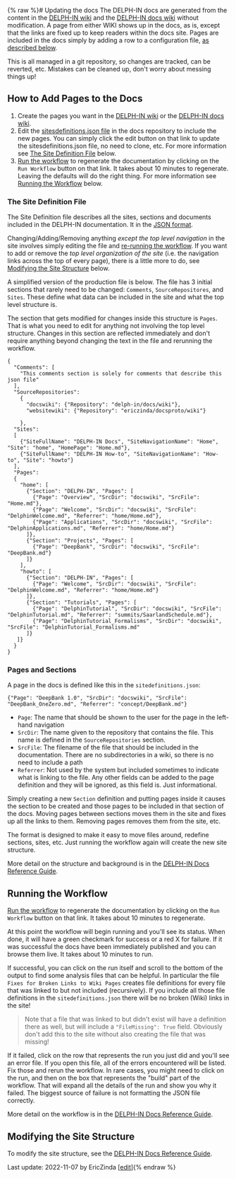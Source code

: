 {% raw %}# Updating the docs
The DELPH-IN docs are generated from the content in the [DELPH-IN wiki](https://github.com/delph-in/docs/wiki) and the [DELPH-IN docs wiki](https://github.com/EricZinda/docsproto) without modification. A page from either WIKI shows up in the docs, as is, except that the links are fixed up to keep readers within the docs site. Pages are included in the docs simply by adding a row to a configuration file, [as described below](../DocsQuickStart#How-to-Add-Pages-to-the-Docs).

This is all managed in a git repository, so changes are tracked, can be reverted, etc.  Mistakes can be cleaned up, don't worry about messing things up!

## How to Add Pages to the Docs
1. Create the pages you want in the [DELPH-IN wiki](https://github.com/delph-in/docs/wiki) or the [DELPH-IN docs wiki](https://github.com/EricZinda/docsproto). 
2. Edit the [sitesdefinitions.json file](https://github.com/EricZinda/docsproto/blob/main/sitesdefinitions.json) in the docs repository to include the new pages. You can simply click the edit button on that link to update the sitesdefinitions.json file, no need to clone, etc. For more information see [The Site Definition File](../DocsQuickStart#the-site-definition-file) below.
3. [Run the workflow](https://github.com/EricZinda/docsproto/actions/workflows/BuildDocs.yml) to regenerate the documentation by clicking on the `Run Workflow` button on that link.  It takes about 10 minutes to regenerate.  Leaving the defaults will do the right thing. For more information see [Running the Workflow](../DocsQuickStart#running-the-workflow) below.

### The Site Definition File
The Site Definition file describes all the sites, sections and documents included in the DELPH-IN documentation. It in the [JSON format](https://developer.mozilla.org/en-US/docs/Learn/JavaScript/Objects/JSON). 

Changing/Adding/Removing anything *except the top level navigation* in the site involves simply editing the file and [re-running the workflow](../DocsQuickStart#Running-the-Workflow).  If you want to add or remove the *top level organization of the site* (i.e. the navigation links across the top of every page), there is a little more to do, see [Modifying the Site Structure](../DocsQuickStart#modifying-the-site-structure) below.

A simplified version of the production file is below. The file has 3 initial sections that rarely need to be changed: `Comments`, `SourceRepositores`, and `Sites`.  These define what data can be included in the site and what the top level structure is.

The section that gets modified for changes inside this structure is `Pages`. That is what you need to edit for anything not involving the top level structure. Changes in this section are reflected immediately and don't require anything beyond changing the text in the file and rerunning the workflow.
```
{
  "Comments": [
    "This comments section is solely for comments that describe this json file"
  ],
  "SourceRepositories":
    {
      "docswiki": {"Repository": "delph-in/docs/wiki"},
      "websitewiki": {"Repository": "ericzinda/docsproto/wiki"}

    },
  "Sites":
  [
    {"SiteFullName": "DELPH-IN Docs", "SiteNavigationName": "Home", "Site": "home", "HomePage": "Home.md"},
    {"SiteFullName": "DELPH-IN How-to", "SiteNavigationName": "How-to", "Site": "howto"}
  ],
  "Pages":
  {
    "home": [
      {"Section": "DELPH-IN", "Pages": [
        {"Page": "Overview", "SrcDir": "docswiki", "SrcFile": "Home.md"},
        {"Page": "Welcome", "SrcDir": "docswiki", "SrcFile": "DelphinWelcome.md", "Referrer": "home/Home.md"},
        {"Page": "Applications", "SrcDir": "docswiki", "SrcFile": "DelphinApplications.md", "Referrer": "home/Home.md"}
      ]},
      {"Section": "Projects", "Pages": [
        {"Page": "DeepBank", "SrcDir": "docswiki", "SrcFile": "DeepBank.md"}
      ]}
    ],
    "howto": [
      {"Section": "DELPH-IN", "Pages": [
        {"Page": "Welcome", "SrcDir": "docswiki", "SrcFile": "DelphinWelcome.md", "Referrer": "home/Home.md"}
      ]},
      {"Section": "Tutorials", "Pages": [
        {"Page": "DelphinTutorial", "SrcDir": "docswiki", "SrcFile": "DelphinTutorial.md", "Referrer": "summits/SaarlandSchedule.md"},
        {"Page": "DelphinTutorial_Formalisms", "SrcDir": "docswiki", "SrcFile": "DelphinTutorial_Formalisms.md" 
      ]}
   ]}
  }
}
```
### Pages and Sections
A page in the docs is defined like this in the `sitedefinitions.json`:
```
{"Page": "DeepBank 1.0", "SrcDir": "docswiki", "SrcFile": "DeepBank_OneZero.md", "Referrer": "concept/DeepBank.md"}
```
- `Page`: The name that should be shown to the user for the page in the left-hand navigation
- `SrcDir`: The name given to the repository that contains the file. This name is defined in the `SourceRepositories` section.
- `SrcFile`: The filename of the file that should be included in the documentation. There are no subdirectories in a wiki, so there is no need to include a path
- `Referrer`: Not used by the system but included sometimes to indicate what is linking to the file.  Any other fields can be added to the page definition and they will be ignored, as this field is.  Just informational. 

Simply creating a new `Section` definition and putting pages inside it causes the section to be created and those pages to be included in that section of the docs.  Moving pages between sections moves them in the site and fixes up all the links to them.  Removing pages removes them from the site, etc.

The format is designed to make it easy to move files around, redefine sections, sites, etc. Just running the workflow again will create the new site structure.

More detail on the structure and background is in the [DELPH-IN Docs Reference Guide](../DelphinDocsReference).
## Running the Workflow
[Run the workflow](https://github.com/EricZinda/docsproto/actions/workflows/BuildDocs.yml) to regenerate the documentation by clicking on the `Run Workflow` button on that link.  It takes about 10 minutes to regenerate.

At this point the workflow will begin running and you'll see its status.  When done, it will have a green checkmark for success or a red X for failure.  If it was successful the docs have been immediately published and you can browse them live. It takes about 10 minutes to run. 

If successful, you can click on the run itself and scroll to the bottom of the output to find some analysis files that can be helpful.  In particular the file `Fixes for Broken Links to Wiki Pages` creates file definitions for every file that was linked to but not included (recursively). If you include all those file definitions in the `sitedefinitions.json` there will be no broken (Wiki) links in the site! 

> Note that a file that was linked to but didn't exist will have a definition there as well, but will include a `"FileMissing": True` field. Obviously don't add this to the site without also creating the file that was missing!


If it failed, click on the row that represents the run you just did and you'll see an error file. If you open this file, all of the errors encountered will be listed.  Fix those and rerun the workflow.  In rare cases, you might need to click on the run, and then on the box that represents the "build" part of the workflow. That will expand all the details of the run and show you why it failed.  The biggest source of failure is not formatting the JSON file correctly.

More detail on the workflow is in the [DELPH-IN Docs Reference Guide](../DelphinDocsReference#running-the-workflow).

## Modifying the Site Structure
To modify the site structure, see the [DELPH-IN Docs Reference Guide](../DelphinDocsReference).

Last update: 2022-11-07 by EricZinda [[edit](https://github.com/ericzinda/docsproto/edit/main/DocsQuickStart.md)]{% endraw %}